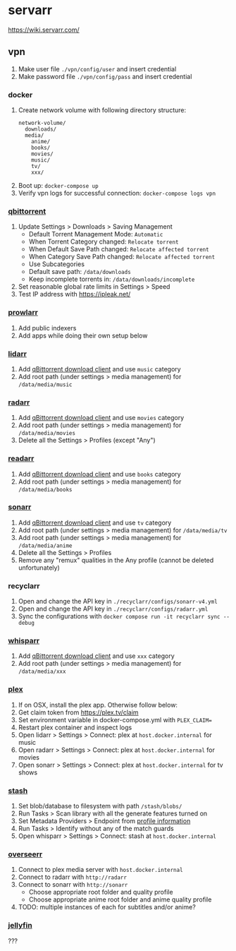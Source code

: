 # servarr

https://wiki.servarr.com/

## vpn

1. Make user file `./vpn/config/user` and insert credential
2. Make password file `./vpn/config/pass`  and insert credential

### docker

1. Create network volume with following directory structure:
    ```
    network-volume/
      downloads/
      media/
        anime/
        books/
        movies/
        music/
        tv/
        xxx/
    ``` 
2. Boot up: `docker-compose up`
3. Verify vpn logs for successful connection: `docker-compose logs vpn`

### [qbittorrent](http://localhost:8080)

1. Update Settings > Downloads > Saving Management 
   - Default Torrent Management Mode: `Automatic`
   - When Torrent Category changed: `Relocate torrent`
   - When Default Save Path changed: `Relocate affected torrent`
   - When Category Save Path changed: `Relocate affected torrent`
   - Use Subcategories
   - Default save path: `/data/downloads`
   - Keep incomplete torrents in: `/data/downloads/incomplete`
2. Set reasonable global rate limits in Settings > Speed
3. Test IP address with https://ipleak.net/

### [prowlarr](http://localhost:9696)

1. Add public indexers
2. Add apps while doing their own setup below

### [lidarr](http://localhost:8686)

1. Add [qBittorrent download client](http://vpn:8080) and use `music` category
3. Add root path (under settings > media management) for `/data/media/music`

### [radarr](http://localhost:7878)

1. Add [qBittorrent download client](http://vpn:8080) and use `movies` category
2. Add root path (under settings > media management) for `/data/media/movies`
3. Delete all the Settings > Profiles (except "Any")

### [readarr](http://localhost:8787)

1. Add [qBittorrent download client](http://vpn:8080) and use `books` category
3. Add root path (under settings > media management) for `/data/media/books`

### [sonarr](http://localhost:8989)

1. Add [qBittorrent download client](http://vpn:8080) and use `tv` category
3. Add root path (under settings > media management) for `/data/media/tv`
4. Add root path (under settings > media management) for `/data/media/anime`
5. Delete all the Settings > Profiles
6. Remove any "remux" qualities in the Any profile (cannot be deleted unfortunately)

### recyclarr

1. Open and change the API key in `./recyclarr/configs/sonarr-v4.yml`
2. Open and change the API key in `./recyclarr/configs/radarr.yml`
3. Sync the configurations with `docker compose run -it recyclarr sync --debug`

### [whisparr](http://localhost:6969)

1. Add [qBittorrent download client](http://vpn:8080) and use `xxx` category
3. Add root path (under settings > media management) for `/data/media/xxx`

### [plex](http://localhost:32400/)

1. If on OSX, install the plex app. Otherwise follow below:
1. Get claim token from https://plex.tv/claim
2. Set environment variable in docker-compose.yml with `PLEX_CLAIM=`
3. Restart plex container and inspect logs
4. Open lidarr > Settings > Connect: plex at `host.docker.internal` for music
5. Open radarr > Settings > Connect: plex at `host.docker.internal` for movies
4. Open sonarr > Settings > Connect: plex at `host.docker.internal` for tv shows

### [stash](http://localhost:9999/)

1. Set blob/database to filesystem with path `/stash/blobs/`
2. Run Tasks > Scan library with all the generate features turned on
3. Set Metadata Providers > Endpoint from [profile information](https://stashdb.org)
4. Run Tasks > Identify without any of the match guards
5. Open whisparr > Settings > Connect: stash at `host.docker.internal`

### [overseerr](http://localhost:5055)

1. Connect to plex media server with `host.docker.internal`
2. Connect to radarr with `http://radarr`
3. Connect to sonarr with `http://sonarr`
   - Choose appropriate root folder and quality profile
   - Choose appropriate anime root folder and anime quality profile
4. TODO: multiple instances of each for subtitles and/or anime?

### [jellyfin](http://localhost:8096)

???
